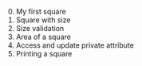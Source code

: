 0. My first square
1. Square with size
2. Size validation
3. Area of a square
4. Access and update private attribute
5. Printing a square
